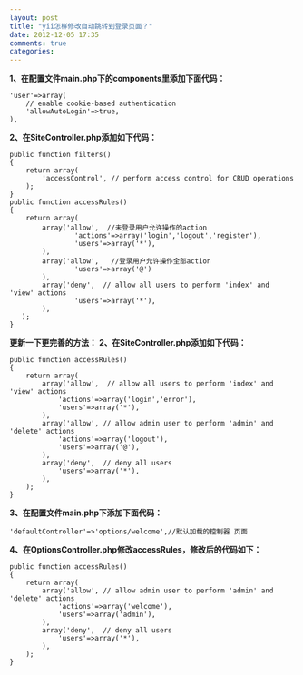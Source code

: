 ```yaml
---
layout: post
title: "yii怎样修改自动跳转到登录页面？"
date: 2012-12-05 17:35
comments: true
categories: 
---
```


**1、在配置文件main.php下的components里添加下面代码：**
    
    
    'user'=>array(
    	// enable cookie-based authentication
    	'allowAutoLogin'=>true,
    ),

**2、在SiteController.php添加如下代码：**
    
    
    public function filters()
    {
    	return array(
    		'accessControl', // perform access control for CRUD operations
    	);
    }
    public function accessRules()
    {
    	return array(
    		array('allow',  //未登录用户允许操作的action
    				'actions'=>array('login','logout','register'),
    				'users'=>array('*'),
    		),
    		array('allow',   //登录用户允许操作全部action
    				'users'=>array('@')
    		),
    		array('deny',  // allow all users to perform 'index' and 'view' actions
    				'users'=>array('*'),
    		),
       );
    }

**更新一下更完善的方法：** **2、在SiteController.php添加如下代码：**
    
    
    public function accessRules()
    {
    	return array(
    		array('allow',  // allow all users to perform 'index' and 'view' actions
    			'actions'=>array('login','error'),
    			'users'=>array('*'),
    		),
    		array('allow', // allow admin user to perform 'admin' and 'delete' actions
    			'actions'=>array('logout'),
    			'users'=>array('@'),
    		),
    		array('deny',  // deny all users
    			'users'=>array('*'),
    		),
    	);
    }

**3、在配置文件main.php下添加下面代码：**
    
    
    'defaultController'=>'options/welcome',//默认加载的控制器 页面

**4、在OptionsController.php修改accessRules，修改后的代码如下：**
    
    
    public function accessRules()
    {
    	return array(
    		array('allow', // allow admin user to perform 'admin' and 'delete' actions
    			'actions'=>array('welcome'),
    			'users'=>array('admin'),
    		),
    		array('deny',  // deny all users
    			'users'=>array('*'),
    		),
    	);
    }